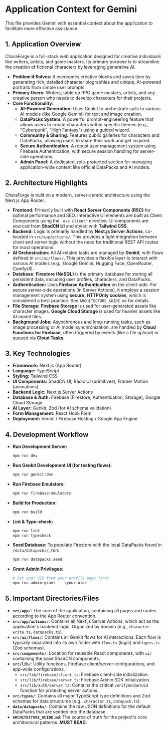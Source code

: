 # Application Context for Gemini

This file provides Gemini with essential context about the application to facilitate more effective assistance.

## 1. Application Overview

CharaForge is a full-stack web application designed for creative individuals like writers, artists, and game masters. Its primary purpose is to streamline the creation of fictional characters by leveraging generative AI.

-   **Problem it Solves:** It overcomes creative blocks and saves time by generating rich, detailed character biographies and unique, AI-powered portraits from simple user prompts.
-   **Primary Users:** Writers, tabletop RPG game masters, artists, and any creative person who needs to develop characters for their projects.
-   **Core Functionality:**
    -   **AI-Powered Generation:** Uses Genkit to orchestrate calls to various AI models (like Google Gemini) for text and image creation.
    -   **DataPacks System:** A powerful prompt-engineering feature that allows users to create characters within specific themes (e.g., "Cyberpunk", "High Fantasy") using a guided wizard.
    -   **Community & Sharing:** Features public galleries for characters and DataPacks, allowing users to share their work and get inspired.
    -   **Secure Authentication:** A robust user management system using Firebase Authentication, with secure session handling for server-side operations.
    -   **Admin Panel:** A dedicated, role-protected section for managing application-wide content like official DataPacks and AI models.

## 2. Architecture Highlights

CharaForge is built on a modern, server-centric architecture using the Next.js App Router.

-   **Frontend:** Primarily built with **React Server Components (RSC)** for optimal performance and SEO. Interactive UI elements are built as Client Components using the `'use client'` directive. UI components are sourced from **ShadCN UI** and styled with **Tailwind CSS**.
-   **Backend:** Logic is primarily handled by **Next.js Server Actions**, co-located in `src/app/actions/`. This provides a tight integration between client and server logic without the need for traditional REST API routes for most operations.
-   **AI Orchestration:** All AI-related tasks are managed by **Genkit**, with flows defined in `src/ai/flows/`. This provides a flexible layer to interact with various AI models (e.g., Google Gemini, Hugging Face, OpenRouter, ComfyUI).
-   **Database:** **Firestore (NoSQL)** is the primary database for storing all persistent data, including user profiles, characters, and DataPacks.
-   **Authentication:** Uses **Firebase Authentication** on the client-side. For secure server-side operations (in Server Actions), it employs a session management system using **secure, HTTPOnly cookies**, which is considered a best practice. See `ARCHITECTURE_GUIDE.md` for details.
-   **File Storage:** **Firebase Storage** is used for user-generated assets like character images. **Google Cloud Storage** is used for heavier assets like AI model files.
-   **Background Jobs:** Asynchronous and long-running tasks, such as image processing or AI model synchronization, are handled by **Cloud Functions for Firebase**, often triggered by events (like a file upload) or queued via **Cloud Tasks**.

## 3. Key Technologies

-   **Framework:** Next.js (App Router)
-   **Language:** TypeScript
-   **Styling:** Tailwind CSS
-   **UI Components:** ShadCN UI, Radix UI (primitives), Framer Motion (animations)
-   **Backend Logic:** Next.js Server Actions
-   **Database & Auth:** Firebase (Firestore, Authentication, Storage), Google Cloud Storage
-   **AI Layer:** Genkit, Zod (for AI schema validation)
-   **Form Management:** React Hook Form
-   **Deployment:** Vercel / Firebase Hosting / Google App Engine

## 4. Development Workflow

-   **Run Development Server:**
    ```bash
    npm run dev
    ```
-   **Run Genkit Development UI (for testing flows):**
    ```bash
    npm run genkit:dev
    ```
-   **Run Firebase Emulators:**
    ```bash
    npm run firebase:emulators
    ```
-   **Build for Production:**
    ```bash
    npm run build
    ```
-   **Lint & Type-check:**
    ```bash
    npm run lint
    npm run typecheck
    ```
-   **Seed Database:** To populate Firestore with the local DataPacks found in `/data/datapacks/`, run:
    ```bash
    npm run datapacks:seed
    ```
-   **Grant Admin Privileges:**
    ```bash
    # Get your UID from your profile page first
    npm run admin:grant -- <your-uid>
    ```

## 5. Important Directories/Files

-   **`src/app/`**: The core of the application, containing all pages and routes according to the App Router convention.
-   **`src/app/actions/`**: Contains all Next.js Server Actions, which act as the application's backend logic. Organized by domain (e.g., `character-write.ts`, `datapacks.ts`).
-   **`src/ai/flows/`**: Contains all Genkit flows for AI interactions. Each flow is typically separated into its own folder with `flow.ts` (logic) and `types.ts` (Zod schemas).
-   **`src/components/`**: Location for reusable React components, with `ui/` containing the base ShadCN components.
-   **`src/lib/`**: Utility functions, Firebase client/server configurations, and app-wide configurations.
    -   `src/lib/firebase/client.ts`: Firebase client-side initialization.
    -   `src/lib/firebase/server.ts`: Firebase Admin SDK initialization.
    -   `src/lib/auth/server.ts`: Contains the critical `verifyAndGetUid` function for protecting server actions.
-   **`src/types/`**: Contains all major TypeScript type definitions and Zod schemas for data structures (e.g., `character.ts`, `datapack.ts`).
-   **`data/datapacks/`**: Contains the raw JSON definitions for the default DataPacks that are seeded into the database.
-   **`ARCHITECTURE_GUIDE.md`**: The source of truth for the project's core architectural patterns. **MUST READ.**
